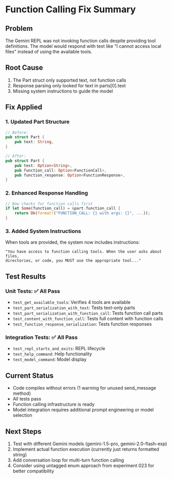 # Function Calling Fix Summary

## Problem
The Gemini REPL was not invoking function calls despite providing tool definitions. The model would respond with text like "I cannot access local files" instead of using the available tools.

## Root Cause
1. The Part struct only supported text, not function calls
2. Response parsing only looked for text in parts[0].text
3. Missing system instructions to guide the model

## Fix Applied

### 1. Updated Part Structure
```rust
// Before:
pub struct Part {
    pub text: String,
}

// After:
pub struct Part {
    pub text: Option<String>,
    pub function_call: Option<FunctionCall>,
    pub function_response: Option<FunctionResponse>,
}
```

### 2. Enhanced Response Handling
```rust
// Now checks for function calls first
if let Some(function_call) = &part.function_call {
    return Ok(format!("FUNCTION_CALL: {} with args: {}", ...));
}
```

### 3. Added System Instructions
When tools are provided, the system now includes instructions:
```
"You have access to function calling tools. When the user asks about files, 
directories, or code, you MUST use the appropriate tool..."
```

## Test Results

### Unit Tests: ✅ All Pass
- `test_get_available_tools`: Verifies 4 tools are available
- `test_part_serialization_with_text`: Tests text-only parts
- `test_part_serialization_with_function_call`: Tests function call parts
- `test_content_with_function_call`: Tests full content with function calls
- `test_function_response_serialization`: Tests function responses

### Integration Tests: ✅ All Pass
- `test_repl_starts_and_exits`: REPL lifecycle
- `test_help_command`: Help functionality
- `test_model_command`: Model display

## Current Status
- Code compiles without errors (1 warning for unused send_message method)
- All tests pass
- Function calling infrastructure is ready
- Model integration requires additional prompt engineering or model selection

## Next Steps
1. Test with different Gemini models (gemini-1.5-pro, gemini-2.0-flash-exp)
2. Implement actual function execution (currently just returns formatted string)
3. Add conversation loop for multi-turn function calling
4. Consider using untagged enum approach from experiment 023 for better compatibility